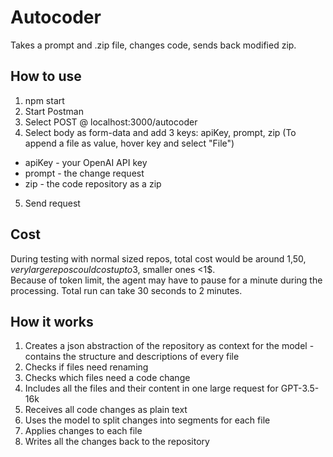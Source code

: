 # Autocoder

Takes a prompt and .zip file, changes code, sends back modified zip.

## How to use

1. npm start
2. Start Postman
3. Select POST @ localhost:3000/autocoder
4. Select body as form-data and add 3 keys: apiKey, prompt, zip (To append a file as value, hover key and select "File")
- apiKey - your OpenAI API key
- prompt - the change request
- zip - the code repository as a zip
5. Send request

## Cost

During testing with normal sized repos, total cost would be around 1,50$, very large repos could cost up to 3$, smaller ones <1$.\
Because of token limit, the agent may have to pause for a minute during the processing. Total run can take 30 seconds to 2 minutes.

## How it works

1. Creates a json abstraction of the repository as context for the model - contains the structure and descriptions of every file
2. Checks if files need renaming
3. Checks which files need a code change
4. Includes all the files and their content in one large request for GPT-3.5-16k
5. Receives all code changes as plain text
6. Uses the model to split changes into segments for each file
7. Applies changes to each file
8. Writes all the changes back to the repository
